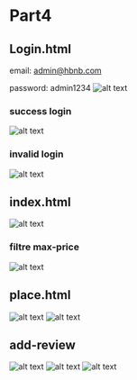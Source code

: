 # Part4

## Login.html
email: admin@hbnb.com

password: admin1234
![alt text](image-4.png)

### success login
![alt text](image-7.png)

### invalid login
![alt text](image-8.png)

## index.html
![alt text](image-3.png)

### filtre max-price
![alt text](image-9.png)


## place.html
![alt text](image-5.png)
![alt text](image-6.png)


## add-review
![alt text](image-2.png)
![alt text](image.png)
![alt text](image-1.png)
